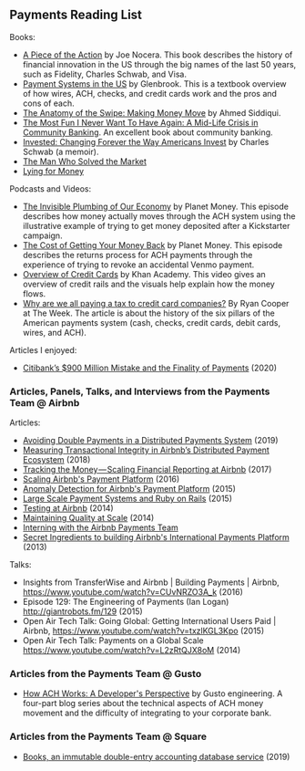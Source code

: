 ## Payments Reading List

Books:

- [A Piece of the Action](https://smile.amazon.com/Piece-Action-Middle-Class-Joined/dp/1476744890/) by Joe Nocera. This book describes the history of financial innovation in the US through the big names of the last 50 years, such as Fidelity, Charles Schwab, and Visa.
- [Payment Systems in the US](https://smile.amazon.com/Payments-Systems-U-S-Third-Professional-ebook/dp/B074PB7T1K/) by Glenbrook. This is a textbook overview of how wires, ACH, checks, and credit cards work and the pros and cons of each.
- [The Anatomy of the Swipe: Making Money Move](https://www.amazon.com/dp/B086WT7CSL/ref=dp-kindle-redirect?_encoding=UTF8&btkr=1) by Ahmed Siddiqui.
- [The Most Fun I Never Want To Have Again: A Mid-Life Crisis in Community Banking](https://www.amazon.com/Most-Never-Want-Have-Again/dp/1481867954). An excellent book about community banking.
- [Invested: Changing Forever the Way Americans Invest](https://www.amazon.com/dp/B07MYKVLCL/ref=dp-kindle-redirect?_encoding=UTF8&btkr=1) by Charles Schwab (a memoir).
- [The Man Who Solved the Market](https://www.amazon.com/dp/B07NLFC63Y/ref=dp-kindle-redirect?_encoding=UTF8&btkr=1)
- [Lying for Money](https://www.amazon.com/Lying-Money-Legendary-Frauds-Workings-ebook/dp/B078WFT5JV)

Podcasts and Videos:

- [The Invisible Plumbing of Our Economy](https://www.npr.org/sections/money/2013/10/04/229224964/episode-489-the-invisible-plumbing-of-our-economy) by Planet Money. This episode describes how money actually moves through the ACH system using the illustrative example of trying to get money deposited after a Kickstarter campaign.
- [The Cost of Getting Your Money Back](https://www.npr.org/2019/06/26/736352315/episode-922-the-cost-of-getting-your-money-back) by Planet Money. This episode describes the returns process for ACH payments through the experience of trying to revoke an accidental Venmo payment. 
- [Overview of Credit Cards](https://www.khanacademy.org/economics-finance-domain/core-finance/interest-tutorial/credit-card-interest/v/institutional-roles-in-issuing-and-processing-credit-cards) by Khan Academy. This video gives an overview of credit rails and the visuals help explain how the money flows.
- [Why are we all paying a tax to credit card companies?](https://theweek.com/articles/850232/why-are-all-paying-tax-credit-card-companies) By Ryan Cooper at The Week. The article is about the history of the six pillars of the American payments system (cash, checks, credit cards, debit cards, wires, and ACH).

Articles I enjoyed:

- [Citibank’s $900 Million Mistake and the Finality of Payments](https://www.aier.org/article/citibanks-900-million-mistake-and-the-finality-of-payments/) (2020)

### Articles, Panels, Talks, and Interviews from the Payments Team @ Airbnb

Articles:

- [Avoiding Double Payments in a Distributed Payments System](https://medium.com/airbnb-engineering/avoiding-double-payments-in-a-distributed-payments-system-2981f6b070bb) (2019)
- [Measuring Transactional Integrity in Airbnb’s Distributed Payment Ecosystem](https://medium.com/airbnb-engineering/measuring-transactional-integrity-in-airbnbs-distributed-payment-ecosystem-a670d6926d22) (2018)
- [Tracking the Money — Scaling Financial Reporting at Airbnb](https://medium.com/airbnb-engineering/tracking-the-money-scaling-financial-reporting-at-airbnb-6d742b80f040) (2017)
- [Scaling Airbnb's Payment Platform](https://medium.com/airbnb-engineering/scaling-airbnbs-payment-platform-43ebfc99b324) (2016)
- [Anomaly Detection for Airbnb's Payment Platform](https://medium.com/airbnb-engineering/anomaly-detection-for-airbnb-s-payment-platform-e3b0ec513199) (2015)
- [Large Scale Payment Systems and Ruby on Rails](https://medium.com/airbnb-engineering/large-scale-payments-systems-and-ruby-on-rails-bfe5b89f6f4) (2015)
- [Testing at Airbnb](https://medium.com/airbnb-engineering/testing-at-airbnb-199f68a0a40d#.owpgrk8hl) (2014)
- [Maintaining Quality at Scale](https://medium.com/airbnb-engineering/maintaining-quality-at-scale-a3b0ffa03ef9) (2014)
- [Interning with the Airbnb Payments Team](https://medium.com/airbnb-engineering/interning-with-the-airbnb-payments-team-af8cbe51eae0)
- [Secret Ingredients to building Airbnb's International Payments Platform](https://medium.com/airbnb-engineering/secret-ingredients-to-building-airbnbs-international-payments-platform-523d20b6a0cf) (2013)

Talks:

- Insights from TransferWise and Airbnb | Building Payments | Airbnb, https://www.youtube.com/watch?v=CUvNRZO3A_k (2016)
- Episode 129: The Engineering of Payments (Ian Logan) http://giantrobots.fm/129 (2015)
- Open Air Tech Talk: Going Global: Getting International Users Paid | Airbnb, https://www.youtube.com/watch?v=txzlKGL3Kpo (2015)
- Open Air Tech Talk: Payments on a Global Scale https://www.youtube.com/watch?v=L2zRtQJX8oM (2014)

### Articles from the Payments Team @ Gusto

- [How ACH Works: A Developer's Perspective](https://engineering.gusto.com/how-ach-works-a-developer-perspective-part-1/) by Gusto engineering. A four-part blog series about the technical aspects of ACH money movement and the difficulty of integrating to your corporate bank.

### Articles from the Payments Team @ Square

- [Books, an immutable double-entry accounting database service](https://developer.squareup.com/blog/books-an-immutable-double-entry-accounting-database-service) (2019)

